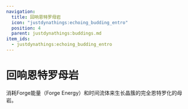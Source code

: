 ```yaml
---
navigation:
  title: 回响恩特罗母岩
  icon: "justdynathings:echoing_budding_entro"
  position: 4
  parent: justdynathings:buddings.md
item_ids:
  - justdynathings:echoing_budding_entro
---
```


# 回响恩特罗母岩

消耗Forge能量（Forge Energy）和时间流体来生长晶簇的完全恩特罗化的母岩。

<BlockImage id="justdynathings:echoing_budding_entro" p:alive="false" scale="4.0"/>

<BlockImage id="justdynathings:echoing_budding_entro" p:alive="true" scale="4.0"/>

<RecipeFor id="justdynathings:echoing_budding_entro" />

